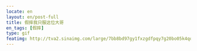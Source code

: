 ```yaml
---
locate: en
layout: en/post-full
title: 假摔我只服这位大哥
en_tags: [假摔]
type: gif
featimg: http://tva2.sinaimg.com/large/7bb8bd97gy1fxzgdfpqy7g20bo05k4qq.gif
---
```

